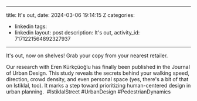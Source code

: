 
---
title: It's out, 
date: 2024-03-06 19:14:15 Z
categories:
- linkedin
tags:
- linkedin
layout: post
description: It's out, 
activity_id: 7171221564892327937
---
It's out, now on shelves! Grab your copy from your nearest retailer. 

Our research with Eren Kürkçüoğlu has finally been published in the Journal of Urban Design. This study reveals the secrets behind your walking speed, direction, crowd density, and even personal space (yes, there's a bit of that on Istiklal, too). It marks a step toward prioritizing human-centered design in urban planning.  #IstiklalStreet #UrbanDesign #PedestrianDynamics
